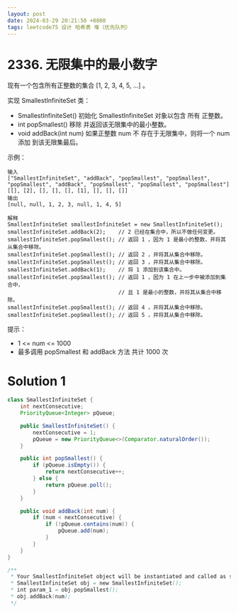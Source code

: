 ```yaml
---
layout: post
date: 2024-03-29 20:21:50 +0800
tags: leetcode75 设计 哈希表 堆（优先队列）
---
```


# 2336. 无限集中的最小数字

现有一个包含所有正整数的集合 [1, 2, 3, 4, 5, ...] 。

实现 SmallestInfiniteSet 类：
+ SmallestInfiniteSet() 初始化 SmallestInfiniteSet 对象以包含 所有 正整数。
+ int popSmallest() 移除 并返回该无限集中的最小整数。
+ void addBack(int num) 如果正整数 num 不 存在于无限集中，则将一个 num 添加 到该无限集最后。

示例：
```
输入
["SmallestInfiniteSet", "addBack", "popSmallest", "popSmallest", "popSmallest", "addBack", "popSmallest", "popSmallest", "popSmallest"]
[[], [2], [], [], [], [1], [], [], []]
输出
[null, null, 1, 2, 3, null, 1, 4, 5]

解释
SmallestInfiniteSet smallestInfiniteSet = new SmallestInfiniteSet();
smallestInfiniteSet.addBack(2);    // 2 已经在集合中，所以不做任何变更。
smallestInfiniteSet.popSmallest(); // 返回 1 ，因为 1 是最小的整数，并将其从集合中移除。
smallestInfiniteSet.popSmallest(); // 返回 2 ，并将其从集合中移除。
smallestInfiniteSet.popSmallest(); // 返回 3 ，并将其从集合中移除。
smallestInfiniteSet.addBack(1);    // 将 1 添加到该集合中。
smallestInfiniteSet.popSmallest(); // 返回 1 ，因为 1 在上一步中被添加到集合中，
                                   // 且 1 是最小的整数，并将其从集合中移除。
smallestInfiniteSet.popSmallest(); // 返回 4 ，并将其从集合中移除。
smallestInfiniteSet.popSmallest(); // 返回 5 ，并将其从集合中移除。
 ```

提示：
+ 1 <= num <= 1000
+ 最多调用 popSmallest 和 addBack 方法 共计 1000 次

# Solution 1

``` java
class SmallestInfiniteSet {
    int nextConsecutive;
    PriorityQueue<Integer> pQueue;

    public SmallestInfiniteSet() {
        nextConsecutive = 1;
        pQueue = new PriorityQueue<>(Comparator.naturalOrder());
    }

    public int popSmallest() {
        if (pQueue.isEmpty()) {
            return nextConsecutive++;
        } else {
            return pQueue.poll();
        }
    }

    public void addBack(int num) {
        if (num < nextConsecutive) {
            if (!pQueue.contains(num)) {
                pQueue.add(num);
            }
        }
    }
}

/**
 * Your SmallestInfiniteSet object will be instantiated and called as such:
 * SmallestInfiniteSet obj = new SmallestInfiniteSet();
 * int param_1 = obj.popSmallest();
 * obj.addBack(num);
 */
```
